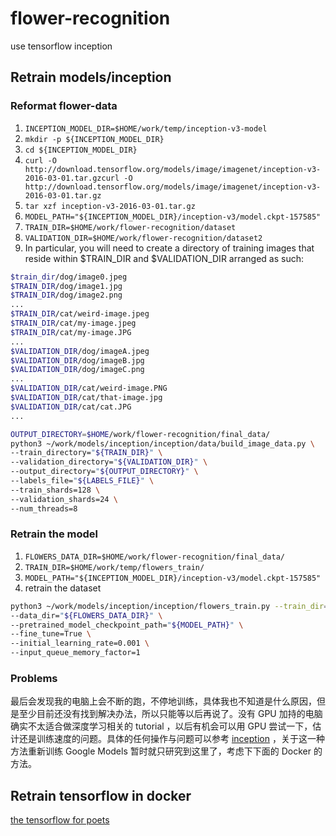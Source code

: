 # flower-recognition

use tensorflow inception

## Retrain models/inception

### Reformat flower-data

1. `INCEPTION_MODEL_DIR=$HOME/work/temp/inception-v3-model`
2. `mkdir -p ${INCEPTION_MODEL_DIR}`
3. `cd ${INCEPTION_MODEL_DIR}`
4. `curl -O http://download.tensorflow.org/models/image/imagenet/inception-v3-2016-03-01.tar.gzcurl -O http://download.tensorflow.org/models/image/imagenet/inception-v3-2016-03-01.tar.gz`
5. `tar xzf inception-v3-2016-03-01.tar.gz`
6. `MODEL_PATH="${INCEPTION_MODEL_DIR}/inception-v3/model.ckpt-157585"`
7. `TRAIN_DIR=$HOME/work/flower-recognition/dataset`
8. `VALIDATION_DIR=$HOME/work/flower-recognition/dataset2`
9. In particular, you will need to create a directory of training images that reside within $TRAIN_DIR and $VALIDATION_DIR arranged as such:

  ```bash
  $train_dir/dog/image0.jpeg
  $TRAIN_DIR/dog/image1.jpg
  $TRAIN_DIR/dog/image2.png
  ...
  $TRAIN_DIR/cat/weird-image.jpeg
  $TRAIN_DIR/cat/my-image.jpeg
  $TRAIN_DIR/cat/my-image.JPG
  ...
  $VALIDATION_DIR/dog/imageA.jpeg
  $VALIDATION_DIR/dog/imageB.jpg
  $VALIDATION_DIR/dog/imageC.png
  ...
  $VALIDATION_DIR/cat/weird-image.PNG
  $VALIDATION_DIR/cat/that-image.jpg
  $VALIDATION_DIR/cat/cat.JPG
  ...
  ```

  ```bash
  OUTPUT_DIRECTORY=$HOME/work/flower-recognition/final_data/
  python3 ~/work/models/inception/inception/data/build_image_data.py \
  --train_directory="${TRAIN_DIR}" \
  --validation_directory="${VALIDATION_DIR}" \
  --output_directory="${OUTPUT_DIRECTORY}" \
  --labels_file="${LABELS_FILE}" \
  --train_shards=128 \
  --validation_shards=24 \
  --num_threads=8
  ```

### Retrain the model

1. `FLOWERS_DATA_DIR=$HOME/work/flower-recognition/final_data/`
2. `TRAIN_DIR=$HOME/work/temp/flowers_train/`
3. `MODEL_PATH="${INCEPTION_MODEL_DIR}/inception-v3/model.ckpt-157585"`
4. retrain the dataset

  ```bash
  python3 ~/work/models/inception/inception/flowers_train.py --train_dir="${TRAIN_DIR}" \
  --data_dir="${FLOWERS_DATA_DIR}" \
  --pretrained_model_checkpoint_path="${MODEL_PATH}" \
  --fine_tune=True \
  --initial_learning_rate=0.001 \
  --input_queue_memory_factor=1
  ```

### Problems

最后会发现我的电脑上会不断的跑，不停地训练，具体我也不知道是什么原因，但是至少目前还没有找到解决办法，所以只能等以后再说了。没有 GPU 加持的电脑确实不太适合做深度学习相关的 tutorial ，以后有机会可以用 GPU 尝试一下，估计还是训练速度的问题。具体的任何操作与问题可以参考 [inception](https://github.com/tensorflow/models/tree/master/inception) ，关于这一种方法重新训练 Google Models 暂时就只研究到这里了，考虑下下面的 Docker 的方法。

## Retrain tensorflow in docker



[the tensorflow for poets](https://codelabs.developers.google.com/codelabs/tensorflow-for-poets/#1)
